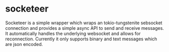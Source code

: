 # socketeer

Socketeer is a simple wrapper which wraps an tokio-tungstenite sebsocket connection and provides a simple async API to send and receive messages.
It automatically handles the underlying websocket and allows for reconnection.
Currently it only supports binary and text messages which are json encoded.
